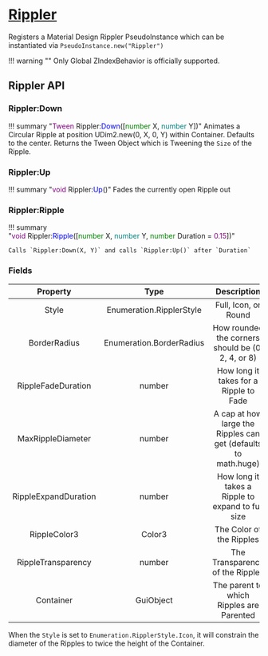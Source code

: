 # [Rippler](https://github.com/RoStrap/RoStrapUI/blob/master/Rippler.lua)

Registers a Material Design Rippler PseudoInstance which can be instantiated via `PseudoInstance.new("Rippler")`

!!! warning ""
	Only Global ZIndexBehavior is officially supported.

## Rippler API

### Rippler:Down

!!! summary "<span style="color:purple;">Tween</span>&nbsp;Rippler&colon;<span style="color:blue;">Down</span>&lpar;&lsqb;<span style="color:green;">number</span>&nbsp;X&comma;&nbsp;<span style="color:teal;">number</span>&nbsp;Y&rsqb;&rpar;"
	Animates a Circular Ripple at position UDim2.new(0, X, 0, Y) within Container. Defaults to the center. Returns the Tween Object which is Tweening the `Size` of the Ripple.

### Rippler:Up

!!! summary "<span style="color:purple;">void</span>&nbsp;Rippler&colon;<span style="color:blue;">Up</span>&lpar;&rpar;"
	Fades the currently open Ripple out

### Rippler:Ripple

!!! summary "<span style="color:purple;">void</span>&nbsp;Rippler&colon;<span style="color:blue;">Ripple</span>&lpar;&lsqb;<span style="color:green;">number</span>&nbsp;X&comma;&nbsp;<span style="color:teal;">number</span>&nbsp;Y&comma;&nbsp;<span style="color:green;">number</span>&nbsp;Duration&nbsp;&equals;&nbsp;<span style="color:purple;">0.15</span>&rsqb;&rpar;"

	Calls `Rippler:Down(X, Y)` and calls `Rippler:Up()` after `Duration`

### Fields

|Property|Type|Description|
|:-:|:-:|:-:|
|Style|Enumeration.RipplerStyle|Full, Icon, or Round|
|BorderRadius|Enumeration.BorderRadius|How rounded the corners should be (0, 2, 4, or 8)|
|RippleFadeDuration|number|How long it takes for a Ripple to Fade|
|MaxRippleDiameter|number|A cap at how large the Ripples can get (defaults to math.huge)|
|RippleExpandDuration|number|How long it takes a Ripple to expand to full size|
|RippleColor3|Color3|The Color of the Ripples|
|RippleTransparency|number|The Transparency of the Ripples|
|Container|GuiObject|The parent to which Ripples are Parented|

When the `Style` is set to `Enumeration.RipplerStyle.Icon`, it will constrain the diameter of the Ripples to twice the height of the Container.
